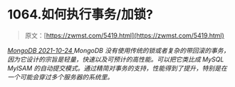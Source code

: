 <!--yml
category: 未分类
date: 0001-01-01 00:00:00
-->

# 1064.如何执行事务/加锁?

> 原文：[https://zwmst.com/5419.html](https://zwmst.com/5419.html)

   [ *MongoDB* ](https://zwmst.com/mongodb)*[ <time datetime="2021-10-24T23:23:42+08:00"> 2021-10-24 </time> ](https://zwmst.com/5419.html)  MongoDB 没有使用传统的锁或者复杂的带回滚的事务，因为它设计的宗旨是轻量，快速以及可预计的高性能。可以把它类比成 MySQL MylSAM 的自动提交模式。通过精简对事务的支持，性能得到了提升，特别是在一个可能会穿过多个服务器的系统里。*